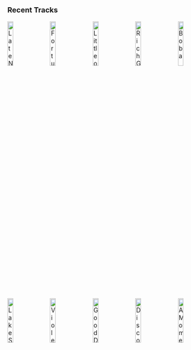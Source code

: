 ### Recent Tracks
[<img src='https://lastfm.freetls.fastly.net/i/u/300x300/37495917b4e632c097de92248b3f90ff.jpg' width='16%' height='16%' alt='Late Night'>](https://www.last.fm/music/odesza/_/late%2bnight)&nbsp;&nbsp;&nbsp;&nbsp;[<img src='https://lastfm.freetls.fastly.net/i/u/300x300/317e62e14606466fb9484ac889c8626d.png' width='16%' height='16%' alt='Fortunate Son'>](https://www.last.fm/music/creedence%2bclearwater%2brevival/_/fortunate%2bson)&nbsp;&nbsp;&nbsp;&nbsp;[<img src='https://lastfm.freetls.fastly.net/i/u/300x300/acbbc3e34276616b08548ffcd7f1dc8a.png' width='16%' height='16%' alt='Little of Your Love'>](https://www.last.fm/music/haim/_/little%2bof%2byour%2blove)&nbsp;&nbsp;&nbsp;&nbsp;[<img src='https://lastfm.freetls.fastly.net/i/u/300x300/167d19a367c34238c21feeaacfbf45c7.png' width='16%' height='16%' alt='Rich Girl'>](https://www.last.fm/music/hall%2b%2526%2boates/_/rich%2bgirl)&nbsp;&nbsp;&nbsp;&nbsp;[<img src='https://lastfm.freetls.fastly.net/i/u/300x300/b1b27f9974ddb231791757cb12511c44.jpg' width='16%' height='16%' alt='Boba'>](https://www.last.fm/music/lincoln%2bjesser/_/boba)&nbsp;&nbsp;&nbsp;&nbsp;<br>[<img src='https://lastfm.freetls.fastly.net/i/u/300x300/deeed494b4b74490947011cd71d561fc.jpg' width='16%' height='16%' alt='Lake Shore Drive'>](https://www.last.fm/music/aliotta%2bhaynes%2bjeremiah/_/lake%2bshore%2bdrive)&nbsp;&nbsp;&nbsp;&nbsp;[<img src='https://lastfm.freetls.fastly.net/i/u/300x300/6636bf585225636b8faeb9b2b409eca2.jpg' width='16%' height='16%' alt='Violet'>](https://www.last.fm/music/wild%2bparty/_/violet)&nbsp;&nbsp;&nbsp;&nbsp;[<img src='https://lastfm.freetls.fastly.net/i/u/300x300/500d27ae71142f9059a6475608d30af6.jpg' width='16%' height='16%' alt='Good Day for Dreaming'>](https://www.last.fm/music/ruelle/_/good%2bday%2bfor%2bdreaming)&nbsp;&nbsp;&nbsp;&nbsp;[<img src='https://lastfm.freetls.fastly.net/i/u/300x300/2a96cbd8b46e442fc41c2b86b821562f.png' width='16%' height='16%' alt='Disco'>](https://www.last.fm/music/sub-radio/_/disco)&nbsp;&nbsp;&nbsp;&nbsp;[<img src='https://lastfm.freetls.fastly.net/i/u/300x300/37495917b4e632c097de92248b3f90ff.jpg' width='16%' height='16%' alt='A Moment Apart'>](https://www.last.fm/music/odesza/_/a%2bmoment%2bapart)&nbsp;&nbsp;&nbsp;&nbsp;<br>